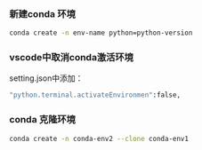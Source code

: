 
### 新建conda 环境
```bash
conda create -n env-name python=python-version
```

### vscode中取消conda激活环境
setting.json中添加：
```bash
"python.terminal.activateEnvironmen":false,
```

### conda 克隆环境
```bash
conda create -n conda-env2 --clone conda-env1
```
